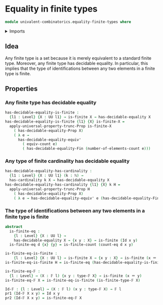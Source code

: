 # Equality in finite types

```agda
module univalent-combinatorics.equality-finite-types where
```

<details><summary>Imports</summary>

```agda
open import elementary-number-theory.natural-numbers

open import foundation.decidable-equality
open import foundation.dependent-pair-types
open import foundation.identity-types
open import foundation.propositional-truncations
open import foundation.universe-levels

open import univalent-combinatorics.counting
open import univalent-combinatorics.decidable-propositions
open import univalent-combinatorics.equality-standard-finite-types
open import univalent-combinatorics.finite-types
```

</details>

## Idea

Any finite type is a set because it is merely equivalent to a standard finite
type. Moreover, any finite type has decidable equality. In particular, this
implies that the type of identifications between any two elements in a finite
type is finite.

## Properties

### Any finite type has decidable equality

```agda
has-decidable-equality-is-finite :
  {l1 : Level} {X : UU l1} → is-finite X → has-decidable-equality X
has-decidable-equality-is-finite {l1} {X} is-finite-X =
  apply-universal-property-trunc-Prop is-finite-X
    ( has-decidable-equality-Prop X)
    ( λ e →
      has-decidable-equality-equiv'
        ( equiv-count e)
        ( has-decidable-equality-Fin (number-of-elements-count e)))
```

### Any type of finite cardinality has decidable equality

```agda
has-decidable-equality-has-cardinality :
  {l1 : Level} {X : UU l1} (k : ℕ) →
  has-cardinality k X → has-decidable-equality X
has-decidable-equality-has-cardinality {l1} {X} k H =
  apply-universal-property-trunc-Prop H
    ( has-decidable-equality-Prop X)
    ( λ e → has-decidable-equality-equiv' e (has-decidable-equality-Fin k))
```

### The type of identifications between any two elements in a finite type is finite

```agda
abstract
  is-finite-eq :
    {l : Level} {X : UU l} →
    has-decidable-equality X → {x y : X} → is-finite (Id x y)
  is-finite-eq d {x} {y} = is-finite-count (count-eq d x y)

is-finite-eq-is-finite :
    {l : Level} {X : UU l} → is-finite X → {x y : X} → is-finite (x ＝ y)
is-finite-eq-is-finite H = is-finite-eq (has-decidable-equality-is-finite H)

is-finite-eq-𝔽 :
  {l : Level} → (X : 𝔽 l) {x y : type-𝔽 X} → is-finite (x ＝ y)
is-finite-eq-𝔽 X = is-finite-eq-is-finite (is-finite-type-𝔽 X)

Id-𝔽 : {l : Level} → (X : 𝔽 l) (x y : type-𝔽 X) → 𝔽 l
pr1 (Id-𝔽 X x y) = Id x y
pr2 (Id-𝔽 X x y) = is-finite-eq-𝔽 X
```
